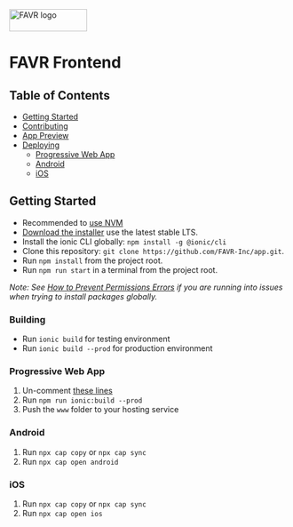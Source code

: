 <img src="https://github.com/haron68/favr-frontend/blob/master/src/assets/brand/favr_logo_rd.png" alt="FAVR logo" height="40" width="140">

# FAVR Frontend


## Table of Contents
- [Getting Started](#getting-started)
- [Contributing](#contributing)
- [App Preview](#app-preview)
- [Deploying](#deploying)
  - [Progressive Web App](#progressive-web-app)
  - [Android](#android)
  - [iOS](#ios)


## Getting Started
* Recommended to [use NVM](https://github.com/nvm-sh/nvm)
* [Download the installer](https://nodejs.org/) use the latest stable LTS.
* Install the ionic CLI globally: `npm install -g @ionic/cli`
* Clone this repository: `git clone https://github.com/FAVR-Inc/app.git`.
* Run `npm install` from the project root.
* Run `npm run start` in a terminal from the project root.

_Note: See [How to Prevent Permissions Errors](https://docs.npmjs.com/getting-started/fixing-npm-permissions) if you are running into issues when trying to install packages globally._

### Building
* Run `ionic build` for testing environment
* Run `ionic build --prod` for production environment

### Progressive Web App
1. Un-comment [these lines](https://github.com/ionic-team/ionic2-app-base/blob/master/src/index.html#L21)
2. Run `npm run ionic:build --prod`
3. Push the `www` folder to your hosting service

### Android
1. Run `npx cap copy` or `npx cap sync`
2. Run `npx cap open android`

### iOS
1. Run `npx cap copy` or `npx cap sync`
2. Run `npx cap open ios`

